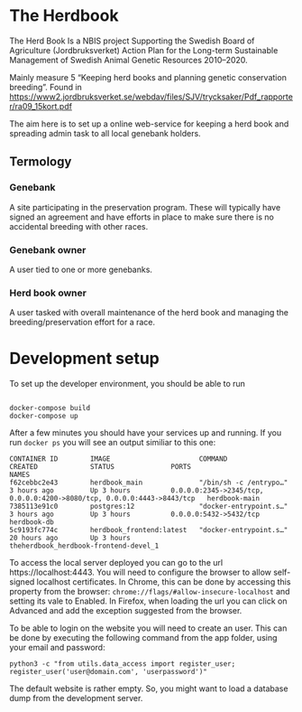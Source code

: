 # The Herdbook
The Herd Book Is a NBIS project Supporting the Swedish Board of Agriculture (Jordbruksverket) Action Plan for the Long-term
Sustainable Management of Swedish Animal Genetic Resources 2010–2020.

Mainly measure 5 “Keeping herd books and planning genetic conservation breeding”. Found in https://www2.jordbruksverket.se/webdav/files/SJV/trycksaker/Pdf_rapporter/ra09_15kort.pdf

The aim here is to set up a online web-service for keeping a herd
book and spreading admin task to all local genebank holders.

## Termology

### Genebank

A site participating in the preservation program. These will typically
have signed an agreement and have efforts in place to make sure there
is no accidental breeding with other races.

### Genebank owner

A user tied to one or more genebanks.

### Herd book owner

A user tasked with overall maintenance of the herd book and managing the
breeding/preservation effort for a race.

# Development setup

To set up the developer environment, you should be able to run

```console

docker-compose build
docker-compose up
```

After a few minutes  you should have your services up and running. If you run `docker ps` you will see  an output similiar to this one: 

```
CONTAINER ID        IMAGE                      COMMAND                  CREATED             STATUS              PORTS                                                                    NAMES
f62cebbc2e43        herdbook_main              "/bin/sh -c /entrypo…"   3 hours ago         Up 3 hours          0.0.0.0:2345->2345/tcp, 0.0.0.0:4200->8080/tcp, 0.0.0.0:4443->8443/tcp   herdbook-main
7385113e91c0        postgres:12                "docker-entrypoint.s…"   3 hours ago         Up 3 hours          0.0.0.0:5432->5432/tcp                                                   herdbook-db
5c9193fc774c        herdbook_frontend:latest   "docker-entrypoint.s…"   20 hours ago        Up 3 hours                                                                                   theherdbook_herdbook-frontend-devel_1

```

To access the local server deployed you can go to the url https://localhost:4443. You will need to configure the browser to allow self-signed localhost certificates. In Chrome, this can be done by accessing this property from the browser: `chrome://flags/#allow-insecure-localhost` and setting its vale to Enabled. In Firefox, when loading the url you can click on Advanced and  add the exception suggested from the browser.

To be able to login on the website you will need to create an user. This can be done by executing the following command from the app folder, using your email and password:

```
python3 -c "from utils.data_access import register_user; register_user('user@domain.com', 'userpassword')" 
```

The default website is rather empty. So, you might want to load a database dump from the development server. 